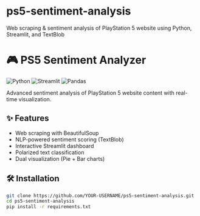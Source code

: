# ps5-sentiment-analysis
Web scraping &amp; sentiment analysis of PlayStation 5 website using Python, Streamlit, and TextBlob
# 🎮 PS5 Sentiment Analyzer

![Python](https://img.shields.io/badge/Python-3.8+-blue)
![Streamlit](https://img.shields.io/badge/Streamlit-1.32.2-red)
![Pandas](https://img.shields.io/badge/Pandas-2.1.4-green)

Advanced sentiment analysis of PlayStation 5 website content with real-time visualization.

## ✨ Features
- Web scraping with BeautifulSoup
- NLP-powered sentiment scoring (TextBlob)
- Interactive Streamlit dashboard
- Polarized text classification
- Dual visualization (Pie + Bar charts)

## 🛠️ Installation
```bash
git clone https://github.com/YOUR-USERNAME/ps5-sentiment-analysis.git
cd ps5-sentiment-analysis
pip install -r requirements.txt
